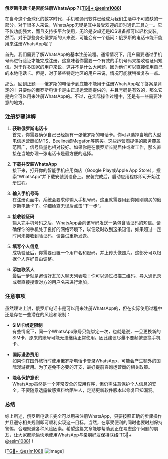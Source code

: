 **俄罗斯电话卡是否能注册WhatsApp？[[TG💪+ @esim1088](https://t.me/s/esim1088)]**

在当今这个全球化的数字时代，手机和通讯软件已经成为我们生活中不可或缺的一部分。对于很多人来说，WhatsApp无疑是其中最受欢迎的即时通讯工具之一。它不仅功能强大，而且支持多平台使用，无论是安卓还是iOS设备都可以轻松安装。然而，对于那些身处俄罗斯的人来说，可能会有一个疑问：俄罗斯的电话卡能不能用来注册WhatsApp呢？

首先，我们需要了解WhatsApp的基本注册流程。通常情况下，用户需要通过手机号码进行验证才能完成注册。这意味着你需要一个有效的手机号码来接收验证码短信。对于许多国家的用户来说，这并不是什么大问题，因为他们可以直接使用自己的本地电话卡。但是，对于某些特定地区的用户来说，情况可能就稍微复杂一点。

那么，回到正题——俄罗斯的电话卡到底能不能用于注册WhatsApp呢？答案是肯定的！只要你的俄罗斯电话卡是由正规运营商提供的，并且号码是有效的，那么它是完全可以用来注册WhatsApp的。不过，在实际操作过程中，还是有一些需要注意的地方。

### 注册步骤详解

1. **获取俄罗斯电话卡**  
   首先，你需要确保自己已经拥有一张俄罗斯的电话卡。你可以选择当地的大型电信运营商如MTS、Beeline或Megafon等购买。这些运营商提供的服务覆盖范围广，信号质量也相对较好。如果你是在俄罗斯长期居住或者工作，那么直接在当地办理一张电话卡是最方便的选择。

2. **下载并安装WhatsApp**  
   接下来，打开你的智能手机应用商店（Google Play或Apple App Store），搜索“WhatsApp”并下载安装到设备上。安装完成后，启动应用程序即可开始注册过程。

3. **输入手机号码**  
   在注册页面中，系统会要求你输入手机号码。这里就需要用到你刚刚购买的俄罗斯电话卡了。仔细检查无误后点击“下一步”。

4. **接收验证码**  
   输入完手机号码之后，WhatsApp会向该号码发送一条包含验证码的短信。请确保你的手机处于良好的网络环境下，以便及时收到这条短信。如果超过一定时间未接收到验证码，请尝试重新发送。

5. **填写个人信息**  
   成功验证后，你需要设置一个用户名和密码，并上传头像照片。这部分可以根据个人喜好自由调整。

6. **添加联系人**  
   最后一步就是邀请好友加入聊天列表啦！你可以通过扫描二维码、导入通讯录或者直接搜索对方的用户名来进行添加。

### 注意事项

虽然理论上讲，俄罗斯电话卡是可以用来注册WhatsApp的，但在实际使用过程中还是存在一些潜在的风险和限制：

- **SIM卡绑定限制**  
  有些情况下，同一个WhatsApp账号只能绑定一次，也就是说，一旦更换新的SIM卡，原来的账号可能无法继续正常使用。因此建议尽量不要频繁更换手机卡。

- **国际漫游费用**  
  如果你在国外旅行时使用俄罗斯电话卡登录WhatsApp，可能会产生额外的国际漫游费用。为了避免不必要的开支，最好提前咨询运营商的相关政策。

- **隐私保护意识**  
  WhatsApp虽然是一个非常安全的应用程序，但仍需注意保护个人信息的安全。不要随意透露敏感资料给陌生人，定期更新软件版本以修复已知漏洞。

### 总结

综上所述，俄罗斯电话卡完全可以用来注册WhatsApp，只要按照正确的步骤操作并且遵守相关规则即可顺利实现这一目标。当然，在享受便利的同时也要时刻保持警惕，合理规避各种风险因素。希望这篇文章能够帮助到正在考虑这个问题的朋友，让大家都能愉快地使用WhatsApp与亲朋好友保持联络[[TG💪+ @esim1088](https://t.me/s/esim1088)]！

[[TG💪+ @esim1088](https://t.me/s/esim1088) ![Image](https://i.postimg.cc/4NQfJmqS/Snipaste-2025-05-13-00-14-12.png)]